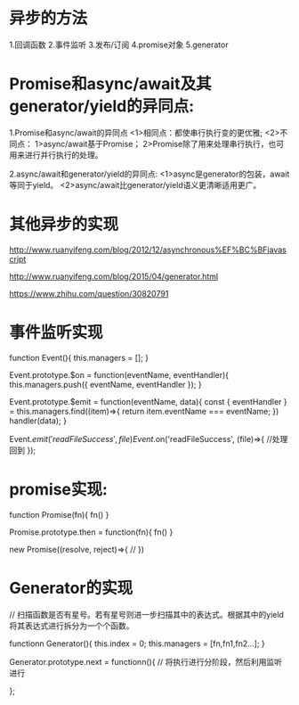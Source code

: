 # 异步的方法
1.回调函数
2.事件监听
3.发布/订阅
4.promise对象
5.generator

# Promise和async/await及其generator/yield的异同点:
1.Promise和async/await的异同点
  <1>相同点：都使串行执行变的更优雅;
  <2>不同点：
    1>async/await基于Promise；
    2>Promise除了用来处理串行执行，也可用来进行并行执行的处理。
    
2.async/await和generator/yield的异同点:
  <1>async是generator的包装，await等同于yield。
  <2>async/await比generator/yield语义更清晰适用更广。

# 其他异步的实现
http://www.ruanyifeng.com/blog/2012/12/asynchronous%EF%BC%BFjavascript

http://www.ruanyifeng.com/blog/2015/04/generator.html

https://www.zhihu.com/question/30820791

# 事件监听实现
function Event(){
    this.managers = [];
}

Event.prototype.$on = function(eventName, eventHandler){
    this.managers.push({
        eventName,
        eventHandler
    });
}

Event.prototype.$emit = function(eventName, data){
    const { eventHandler } = this.managers.find((item)=>{
        return item.eventName === eventName;
    })
    handler(data);
}

Event.$emit('readFileSuccess', file)
Event.$on('readFileSuccess', (file)=>{ //处理回到 });


# promise实现:
function Promise(fn){
    fn()
}

Promise.prototype.then = function(fn){
    fn()
}


new Promise((resolve, reject)=>{
    //
})

# Generator的实现
// 扫描函数是否有星号。若有星号则进一步扫描其中的表达式。根据其中的yield将其表达式进行拆分为一个个函数。

functionn Generator(){
    this.index = 0;
    this.managers = [fn,fn1,fn2...];
}

Generator.prototype.next = functionn(){
    // 将执行进行分阶段，然后利用监听进行
    
    
};



